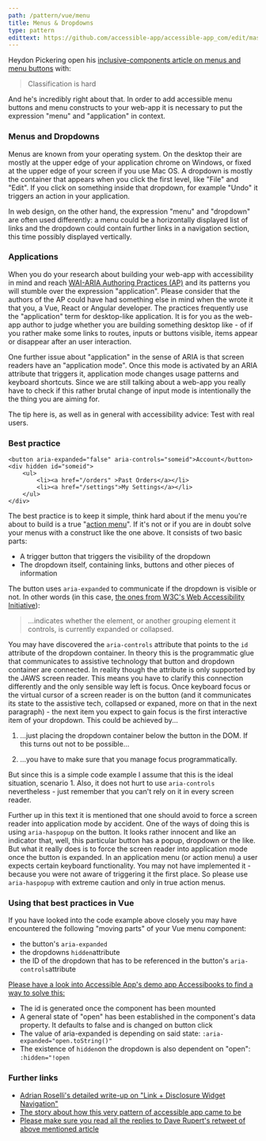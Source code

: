 ```yaml
---
path: /pattern/vue/menu
title: Menus & Dropdowns
type: pattern
edittext: https://github.com/accessible-app/accessible-app_com/edit/master/content/patterns/vue/menu.md
---
```

Heydon Pickering open his [inclusive-components article on menus and menu buttons](https://inclusive-components.design/menus-menu-buttons/) with: 

> Classification is hard

And he's incredibly right about that. In order to add accessible menu buttons and menu constructs to your web-app it is necessary to put the expression "menu" and "application" in context.

### Menus and Dropdowns

Menus are known from your operating system. On the desktop their are mostly at the upper edge of your application chrome on Windows, or fixed at the upper edge of your screen if you use Mac OS. A dropdown is mostly the container that appears when you click the first level, like "File" and "Edit". If you click on something inside that dropdown, for example "Undo" it triggers an action in your application.

In web design, on the other hand, the expression "menu" and "dropdown" are often used differently: a menu could be a horizontally displayed list of links and the dropdown could contain further links in a navigation section, this time possibly displayed vertically.

### Applications

When you do your research about building your web-app with accessibility in mind and reach [WAI-ARIA Authoring Practices (AP)](https://www.w3.org/TR/wai-aria-practices-1.1/) and its patterns you will stumble over the expression "application". Please consider that the authors of the AP could have had something else in mind when the wrote it that you, a Vue, React or Angular developer. The practices frequently use the "application" term for desktop-like application. It is for you as the web-app author to judge whether you are building something desktop like - of if you rather make some links to routes, inputs or buttons visible, items appear or disappear after an user interaction.

One further issue about "application" in the sense of ARIA is that screen readers have an "application mode". Once this mode is activated by an ARIA attribute that triggers it, application mode changes usage patterns and keyboard shortcuts. Since we are still talking about a web-app you really have to check if this rather brutal change of input mode is intentionally the the thing you are aiming for.

The tip here is, as well as in general with accessibility advice: Test with real users.

### Best practice

    <button aria-expanded="false" aria-controls="someid">Account</button>
    <div hidden id="someid">
        <ul>
            <li><a href="/orders" >Past Orders</a></li>
            <li><a href="/settings">My Settings</a></li>
        </ul>
    </div>

The best practice is to keep it simple, think hard about if the menu you're about to build is a true "[action menu](https://www.w3.org/TR/wai-aria-practices-1.1/examples/menu-button/menu-button-actions.html)". If it's not or if you are in doubt solve your menus with a construct like the one above. It consists of two basic parts:

- A trigger button that triggers the visibility of the dropdown
- The dropdown itself, containing links, buttons and other pieces of information

The button uses `aria-expanded` to communicate if the dropdown is visible or not. In other words (in this case, [the ones from W3C's Web Accessibility Initiative](https://www.w3.org/WAI/PF/aria/states_and_properties#aria-expanded)):

> ...indicates whether the element, or another grouping element it controls, is currently expanded or collapsed.

You may have discovered the `aria-controls` attribute that points to the `id` attribute of the dropdown container. In theory this is the programmatic glue that communicates to assistive technology that button and dropdown container are connected. In reality though the attribute is only supported by the JAWS screen reader. This means you have to clarify this connection differently and the only sensible way left is focus. Once keyboard focus or the virtual cursor of a screen reader is on the button (and it communicates its state to the assistive tech, collapsed or expaned, more on that in the next paragraph) - the next item you expect to gain focus is the first interactive item of your dropdown. This could be achieved by...

1. ...just placing the dropdown container below the button in the DOM. If this turns out not to be possible... 

2. ...you have to make sure that you manage focus programmatically. 

But since this is a simple code example I assume that this is the ideal situation, scenario 1. Also, it does not hurt to use `aria-controls` nevertheless - just remember that you can't rely on it in every screen reader.

Further up in this text it is mentioned that one should avoid to force a screen reader into application mode by accident. One of the ways of doing this is using `aria-haspopup` on the button. It looks rather innocent and like an indicator that, well, this particular button has a popup, dropdown or the like. But what it really does is to force the screen reader into application mode once the button is expanded. In an application menu (or action menu) a user expects certain keyboard functionality. You may not have implemented it - because you were not aware of triggering it the first place. So please use `aria-haspopup` with extreme caution and only in true action menus.

### Using that best practices in Vue

If you have looked into the code example above closely you may have encountered the following "moving parts" of your Vue menu component:

- the button's `aria-expanded`
- the dropdowns `hidden`attribute
- the ID of the dropdown that has to be referenced in the button's `aria-controls`attribute

[Please have a look into Accessible App's demo app Accessibooks to find a way to solve this:](https://github.com/accessible-app/vuejs/blob/master/src/components/Menu.vue)

- The id is generated once the component has been mounted
- A general state of "open" has been established in the component's data property. It defaults to false and is changed on button click
- The value of aria-expanded is depending on said state: `:aria-expanded="open.toString()"`
- The existence of `hidden`on the dropdown is also dependent on "open": `:hidden="!open`

### Further links
* [Adrian Roselli's detailed write-up on "Link + Disclosure Widget Navigation"](http://adrianroselli.com/2019/06/link-disclosure-widget-navigation.html)
* [The story about how this very pattern of accessible app came to be](https://marcus.io/blog/menu-or-not)
* [Please make sure you read all the replies to Dave Rupert's retweet of above mentioned article](https://twitter.com/davatron5000/status/1143545648849006592)
